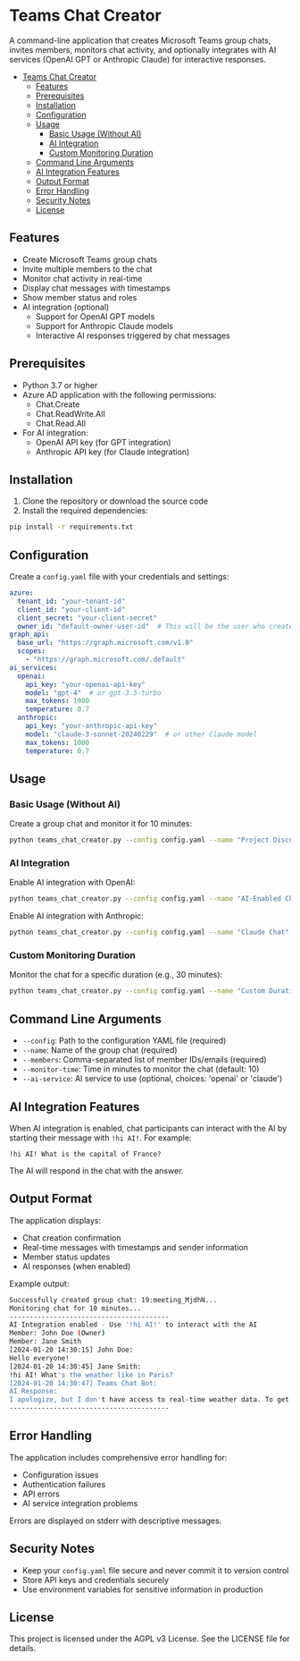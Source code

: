 # Teams Chat Creator

A command-line application that creates Microsoft Teams group chats, invites members, monitors chat activity, and optionally integrates with AI services (OpenAI GPT or Anthropic Claude) for interactive responses.

- [Teams Chat Creator](#teams-chat-creator)
  - [Features](#features)
  - [Prerequisites](#prerequisites)
  - [Installation](#installation)
  - [Configuration](#configuration)
  - [Usage](#usage)
    - [Basic Usage (Without AI)](#basic-usage-without-ai)
    - [AI Integration](#ai-integration)
    - [Custom Monitoring Duration](#custom-monitoring-duration)
  - [Command Line Arguments](#command-line-arguments)
  - [AI Integration Features](#ai-integration-features)
  - [Output Format](#output-format)
  - [Error Handling](#error-handling)
  - [Security Notes](#security-notes)
  - [License](#license)

## Features

- Create Microsoft Teams group chats
- Invite multiple members to the chat
- Monitor chat activity in real-time
- Display chat messages with timestamps
- Show member status and roles
- AI integration (optional)
  - Support for OpenAI GPT models
  - Support for Anthropic Claude models
  - Interactive AI responses triggered by chat messages

## Prerequisites

- Python 3.7 or higher
- Azure AD application with the following permissions:
  - Chat.Create
  - Chat.ReadWrite.All
  - Chat.Read.All
- For AI integration:
  - OpenAI API key (for GPT integration)
  - Anthropic API key (for Claude integration)

## Installation

1. Clone the repository or download the source code
2. Install the required dependencies:

```bash
pip install -r requirements.txt
```

## Configuration

Create a `config.yaml` file with your credentials and settings:

```yaml
azure:
  tenant_id: "your-tenant-id"
  client_id: "your-client-id"
  client_secret: "your-client-secret"
  owner_id: "default-owner-user-id"  # This will be the user who creates/owns the chat
graph_api:
  base_url: "https://graph.microsoft.com/v1.0"
  scopes:
    - "https://graph.microsoft.com/.default"
ai_services:
  openai:
    api_key: "your-openai-api-key"
    model: "gpt-4"  # or gpt-3.5-turbo
    max_tokens: 1000
    temperature: 0.7
  anthropic:
    api_key: "your-anthropic-api-key"
    model: "claude-3-sonnet-20240229"  # or other Claude model
    max_tokens: 1000
    temperature: 0.7
```

## Usage

### Basic Usage (Without AI)

Create a group chat and monitor it for 10 minutes:

```bash
python teams_chat_creator.py --config config.yaml --name "Project Discussion" --members "user1@example.com,user2@example.com" --monitor-time 10
```

### AI Integration

Enable AI integration with OpenAI:

```bash
python teams_chat_creator.py --config config.yaml --name "AI-Enabled Chat" --members "user1@example.com,user2@example.com" --monitor-time 10 --ai-service openai
```

Enable AI integration with Anthropic:

```bash
python teams_chat_creator.py --config config.yaml --name "Claude Chat" --members "user1@example.com,user2@example.com" --monitor-time 10 --ai-service anthropic
```

### Custom Monitoring Duration

Monitor the chat for a specific duration (e.g., 30 minutes):

```bash
python teams_chat_creator.py --config config.yaml --name "Custom Duration Chat" --members "user1@example.com,user2@example.com" --monitor-time 30 --ai-service openai
```

## Command Line Arguments

- `--config`: Path to the configuration YAML file (required)
- `--name`: Name of the group chat (required)
- `--members`: Comma-separated list of member IDs/emails (required)
- `--monitor-time`: Time in minutes to monitor the chat (default: 10)
- `--ai-service`: AI service to use (optional, choices: 'openai' or 'claude')

## AI Integration Features

When AI integration is enabled, chat participants can interact with the AI by starting their message with `!hi AI!`. For example:

`!hi AI! What is the capital of France?`

The AI will respond in the chat with the answer.

## Output Format

The application displays:

- Chat creation confirmation
- Real-time messages with timestamps and sender information
- Member status updates
- AI responses (when enabled)

Example output:

```bash
Successfully created group chat: 19:meeting_MjdhN...
Monitoring chat for 10 minutes...
----------------------------------------
AI Integration enabled - Use '!hi AI!' to interact with the AI
Member: John Doe (Owner)
Member: Jane Smith
[2024-01-20 14:30:15] John Doe:
Hello everyone!
[2024-01-20 14:30:45] Jane Smith:
!hi AI! What's the weather like in Paris?
[2024-01-20 14:30:47] Teams Chat Bot:
AI Response:
I apologize, but I don't have access to real-time weather data. To get accurate weather information for Paris, I recommend checking a weather service or website.
----------------------------------------
```

## Error Handling

The application includes comprehensive error handling for:

- Configuration issues
- Authentication failures
- API errors
- AI service integration problems

Errors are displayed on stderr with descriptive messages.

## Security Notes

- Keep your `config.yaml` file secure and never commit it to version control
- Store API keys and credentials securely
- Use environment variables for sensitive information in production

## License

This project is licensed under the AGPL v3 License. See the LICENSE file for details.
